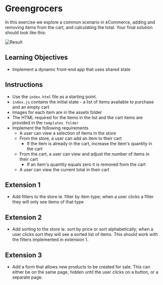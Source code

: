 # Greengrocers
In this exercise we explore a common scenario in eCommerce, adding and removing items from the cart, and calculating the total. Your final solution should look like this:

![Result](result.gif)

## Learning Objectives
- Implement a dynamic front-end app that uses shared state

## Instructions
- Use the `index.html` file as a starting point.
- `index.js` contains the initial state - a list of items available to purchase and an empty cart 
- Images for each item are in the assets folder
- The HTML required for the items in the list and the cart items are provided in the `templates folder`
- Implement the following requirements
  - A user can view a selection of items in the store
  - From the store, a user can add an item to their cart
    - If the item is already in the cart, increase the item's quantity in the cart
  - From the cart, a user can view and adjust the number of items in their cart
      - If an item's quantity equals zero it is removed from the cart
  - A user can view the current total in their cart

## Extension 1
- Add filters to the store ie. filter by item type; when a user clicks a filter they will only see items of that type

## Extension 2
- Add sorting to the store ie. sort by price or sort alphabetically; when a user clicks sort they will see a sorted list of items. This should work with the filters implemented in extension 1.

## Extension 3
- Add a form that allows new products to be created for sale. This can either be on the same page, hidden until the user clicks on a button, or a separate page.
